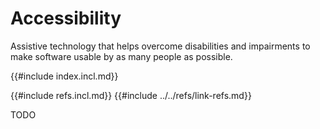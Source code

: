 # Accessibility

Assistive technology that helps overcome disabilities and impairments to make software usable by as many people as possible.

{{#include index.incl.md}}

{{#include refs.incl.md}}
{{#include ../../refs/link-refs.md}}

<div class="hidden">
TODO
</div>
